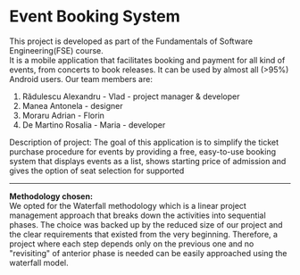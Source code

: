 # Event Booking System
This project is developed as part of the Fundamentals of Software Engineering(FSE) course.<br />
It is a mobile application that facilitates booking and payment for all kind of events, from 
concerts to book releases. It can be used by almost all (>95%) Android users.
Our team members are:
1. Rădulescu Alexandru - Vlad - project manager & developer
2. Manea Antonela - designer
3. Moraru Adrian - Florin
4. De Martino Rosalia - Maria - developer

Description of project:
The goal of this application is to simplify the ticket purchase procedure for events by providing a free, easy-to-use booking system that displays events as a list, shows starting price of admission and gives the option of seat selection for supported <br />
- - - 
**Methodology chosen:** <br />
We opted for the Waterfall methodology which is a linear project management approach that breaks down the activities 
into sequential phases. The choice was backed up by the reduced size of our project and the clear requirements that 
existed from the very beginning. Therefore, a project where each step depends only on the previous one and no "revisiting" of
anterior phase is needed can be easily approached using the waterfall model.
